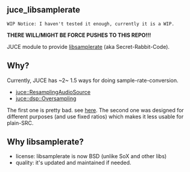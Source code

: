 juce_libsamplerate
------------------

```
WIP Notice: I haven't tested it enough, currently it is a WIP.

```

__THERE WILL/MIGHT BE FORCE PUSHES TO THIS REPO!!!__



JUCE module to provide [libsamplerate](http://www.mega-nerd.com/SRC/) (aka Secret-Rabbit-Code).


Why?
----
Currently,
JUCE has ~2~ 1.5 ways for doing sample-rate-conversion.

- [juce::ResamplingAudioSource](https://docs.juce.com/master/classResamplingAudioSource.html)
- [juce::dsp::Oversampling](https://docs.juce.com/master/classdsp_1_1Oversampling.html#details)

The first one is pretty bad. see [here](http://src.infinitewave.ca/).
The second one was designed for different purposes (and use fixed ratios) which makes it less usable for plain-SRC.

Why libsamplerate?
------------------

* license: libsamplerate is now BSD (unlike SoX and other libs)
* quality: it's updated and maintained if needed.
